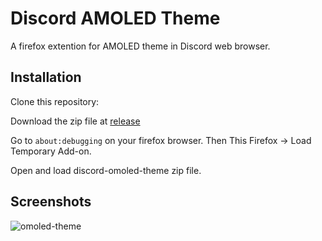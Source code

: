 # Discord AMOLED Theme
A firefox extention for AMOLED theme in Discord web browser.

## Installation

Clone this repository:

Download the zip file at [release](https://github.com/MiraBellierr/discord-amoled-theme/releases)
    
Go to `about:debugging` on your firefox browser. Then This Firefox -> Load Temporary Add-on.

Open and load discord-omoled-theme zip file.

## Screenshots
![omoled-theme](https://cdn.discordapp.com/attachments/873441703330185250/933437667302051850/Screenshot_2022-01-20_03-07-22.png)
